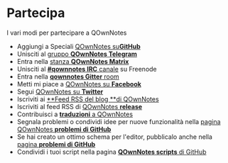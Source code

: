 # Partecipa

I vari modi per partecipare a QOwnNotes

- Aggiungi a Speciali [QOwnNotes su**GitHub**](https://github.com/pbek/QOwnNotes)
- Unisciti al [gruppo **QOwnNotes Telegram**](https://t.me/QOwnNotes)
- Entra nella [stanza **QOwnNotes Matrix**](https://app.element.io/#/room/#qownnotes:matrix.org)
- Unisciti al [**#qownnotes IRC** canale](https://kiwiirc.com/client/irc.freenode.net/#qownnotes) su Freenode
- Entra nella [**qownnotes Gitter** room](https://gitter.im/qownnotes/qownnotes)
- Metti mi piace a [QOwnNotes su **Facebook**](https://www.facebook.com/QOwnNotes/)
- Segui [QOwnNotes su **Twitter**](https://twitter.com/QOwnNotes)
- Iscriviti ai  [**Feed RSS del blog **di QOwnNotes ](https://feeds.feedburner.com/QOwnNotesBlog)
- Iscriviti al feed RSS di [QOwnNotes **release**](https://feeds.feedburner.com/QOwnNotesReleases)
- Contribuisci a [**traduzioni** a QOwnNotes](translation.md)
- Segnala problemi o condividi idee per nuove funzionalità nella [pagina QOwnNotes **problemi di GitHub**](https://github.com/pbek/QOwnNotes/issues)
- Se hai creato un ottimo schema per l'editor, pubblicalo anche nella [pagina **problemi di GitHub**](https://github.com/pbek/QOwnNotes/issues)
- Condividi i tuoi script nella pagina [**QOwnNotes scripts** di GitHub](https://github.com/qownnotes/scripts)
